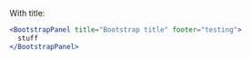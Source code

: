 With title:

```jsx
<BootstrapPanel title="Bootstrap title" footer="testing">
  stuff
</BootstrapPanel>
```
